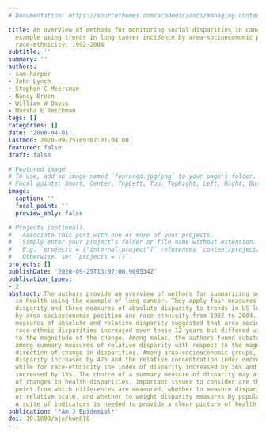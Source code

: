 ```yaml
---
# Documentation: https://sourcethemes.com/academic/docs/managing-content/

title: An overview of methods for monitoring social disparities in cancer with an
  example using trends in lung cancer incidence by area-socioeconomic position and
  race-ethnicity, 1992-2004
subtitle: ''
summary: ''
authors:
- sam-harper
- John Lynch
- Stephen C Meersman
- Nancy Breen
- William W Davis
- Marsha E Reichman
tags: []
categories: []
date: '2008-04-01'
lastmod: 2020-09-25T09:07:01-04:00
featured: false
draft: false

# Featured image
# To use, add an image named `featured.jpg/png` to your page's folder.
# Focal points: Smart, Center, TopLeft, Top, TopRight, Left, Right, BottomLeft, Bottom, BottomRight.
image:
  caption: ''
  focal_point: ''
  preview_only: false

# Projects (optional).
#   Associate this post with one or more of your projects.
#   Simply enter your project's folder or file name without extension.
#   E.g. `projects = ["internal-project"]` references `content/project/deep-learning/index.md`.
#   Otherwise, set `projects = []`.
projects: []
publishDate: '2020-09-25T13:07:00.909534Z'
publication_types:
- 2
abstract: The authors provide an overview of methods for summarizing social disparities
  in health using the example of lung cancer. They apply four measures of relative
  disparity and three measures of absolute disparity to trends in US lung cancer incidence
  by area-socioeconomic position and race-ethnicity from 1992 to 2004. Among females,
  measures of absolute and relative disparity suggested that area-socioeconomic and
  race-ethnic disparities increased over these 12 years but differed widely with respect
  to the magnitude of the change. Among males, the authors found substantial disagreement
  among summary measures of relative disparity with respect to the magnitude and the
  direction of change in disparities. Among area-socioeconomic groups, the index of
  disparity increased by 47% and the relative concentration index decreased by 116%,
  while for race-ethnicity the index of disparity increased by 36% and the Theil index
  increased by 13%. The choice of a summary measure of disparity may affect the interpretation
  of changes in health disparities. Important issues to consider are the reference
  point from which differences are measured, whether to measure disparity on the absolute
  or relative scale, and whether to weight disparity measures by population size.
  A suite of indicators is needed to provide a clear picture of health disparity change.
publication: '*Am J Epidemiol*'
doi: 10.1093/aje/kwn016
---
```

